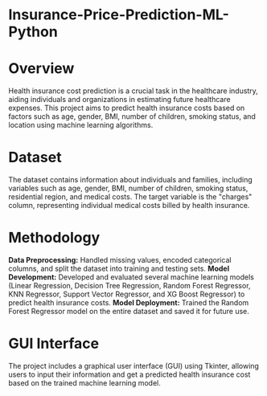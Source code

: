 # Insurance-Price-Prediction-ML-Python

# Overview
Health insurance cost prediction is a crucial task in the healthcare industry, aiding individuals and organizations in estimating future healthcare expenses. This project aims to predict health insurance costs based on factors such as age, gender, BMI, number of children, smoking status, and location using machine learning algorithms.

# Dataset
The dataset contains information about individuals and families, including variables such as age, gender, BMI, number of children, smoking status, residential region, and medical costs. The target variable is the "charges" column, representing individual medical costs billed by health insurance.

# Methodology
**Data Preprocessing:** Handled missing values, encoded categorical columns, and split the dataset into training and testing sets.
**Model Development:** Developed and evaluated several machine learning models (Linear Regression, Decision Tree Regression, Random Forest Regressor, KNN Regressor, Support Vector Regressor, and XG Boost Regressor) to predict health insurance costs.
**Model Deployment:** Trained the Random Forest Regressor model on the entire dataset and saved it for future use.

# GUI Interface
The project includes a graphical user interface (GUI) using Tkinter, allowing users to input their information and get a predicted health insurance cost based on the trained machine learning model.

